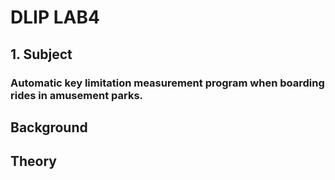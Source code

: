 # DLIP LAB4

## 1. Subject
### Automatic key limitation measurement program when boarding rides in amusement parks.

## Background

## Theory

